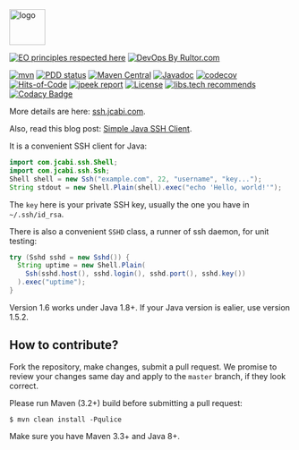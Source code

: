 <img alt="logo" src="https://www.jcabi.com/logo-square.svg" width="64px" height="64px" />

[![EO principles respected here](https://www.elegantobjects.org/badge.svg)](https://www.elegantobjects.org)
[![DevOps By Rultor.com](http://www.rultor.com/b/jcabi/jcabi-ssh)](http://www.rultor.com/p/jcabi/jcabi-ssh)

[![mvn](https://github.com/jcabi/jcabi-ssh/actions/workflows/mvn.yml/badge.svg)](https://github.com/jcabi/jcabi-ssh/actions/workflows/mvn.yml)
[![PDD status](http://www.0pdd.com/svg?name=jcabi/jcabi-ssh)](http://www.0pdd.com/p?name=jcabi/jcabi-ssh)
[![Maven Central](https://maven-badges.herokuapp.com/maven-central/com.jcabi/jcabi-ssh/badge.svg)](https://maven-badges.herokuapp.com/maven-central/com.jcabi/jcabi-ssh)
[![Javadoc](https://javadoc.io/badge/com.jcabi/jcabi-ssh.svg)](http://www.javadoc.io/doc/com.jcabi/jcabi-ssh)
[![codecov](https://codecov.io/gh/jcabi/jcabi-ssh/branch/master/graph/badge.svg)](https://codecov.io/gh/jcabi/jcabi-ssh)
[![Hits-of-Code](https://hitsofcode.com/github/jcabi/jcabi-ssh)](https://hitsofcode.com/view/github/jcabi/jcabi-ssh)
[![jpeek report](https://i.jpeek.org/com.jcabi/jcabi-ssh/badge.svg)](https://i.jpeek.org/com.jcabi/jcabi-ssh/)
[![License](https://img.shields.io/badge/license-MIT-green.svg)](https://github.com/jcabi/jcabi-ssh/blob/master/LICENSE.txt)
[![libs.tech recommends](https://libs.tech/project/23238769/badge.svg)](https://libs.tech/project/23238769/jcabi-ssh)
[![Codacy Badge](https://app.codacy.com/project/badge/Grade/2f21909785c54690a355b9c6568795a9)](https://www.codacy.com/gh/jcabi/jcabi-ssh/dashboard)

More details are here: [ssh.jcabi.com](http://ssh.jcabi.com/).

Also, read this blog post: [Simple Java SSH Client](http://www.yegor256.com/2014/09/02/java-ssh-client.html).

It is a convenient SSH client for Java:

```java
import com.jcabi.ssh.Shell;
import com.jcabi.ssh.Ssh;
Shell shell = new Ssh("example.com", 22, "username", "key...");
String stdout = new Shell.Plain(shell).exec("echo 'Hello, world!'");
```

The `key` here is your private SSH key,
usually the one you have in `~/.ssh/id_rsa`.

There is also a convenient `SSHD` class, a runner of ssh daemon,
for unit testing:

```java
try (Sshd sshd = new Sshd()) {
  String uptime = new Shell.Plain(
    Ssh(sshd.host(), sshd.login(), sshd.port(), sshd.key())
  ).exec("uptime");
}
```

Version 1.6 works under Java 1.8+. If your Java version is ealier, use
version 1.5.2.

## How to contribute?

Fork the repository, make changes, submit a pull request.
We promise to review your changes same day and apply to
the `master` branch, if they look correct.

Please run Maven (3.2+) build before submitting a pull request:

```
$ mvn clean install -Pqulice
```

Make sure you have Maven 3.3+ and Java 8+.
